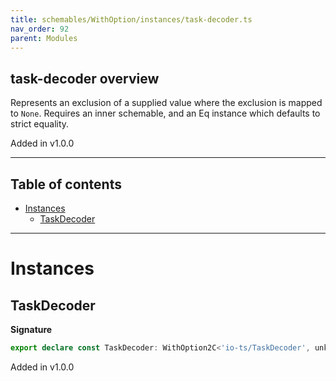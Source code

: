 ```yaml
---
title: schemables/WithOption/instances/task-decoder.ts
nav_order: 92
parent: Modules
---
```


## task-decoder overview

Represents an exclusion of a supplied value where the exclusion is mapped to `None`.
Requires an inner schemable, and an Eq instance which defaults to strict equality.

Added in v1.0.0

---

<h2 class="text-delta">Table of contents</h2>

- [Instances](#instances)
  - [TaskDecoder](#taskdecoder)

---

# Instances

## TaskDecoder

**Signature**

```ts
export declare const TaskDecoder: WithOption2C<'io-ts/TaskDecoder', unknown>
```

Added in v1.0.0
